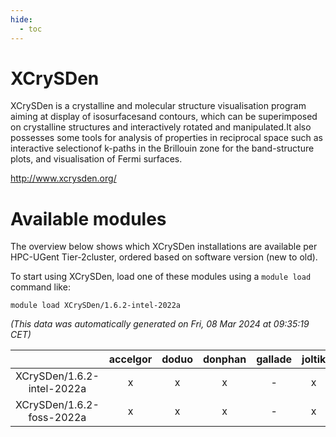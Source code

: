 ```yaml
---
hide:
  - toc
---
```


XCrySDen
========


XCrySDen is a crystalline and molecular structure visualisation program aiming at display of isosurfacesand contours, which can be superimposed on crystalline structures and interactively rotated and manipulated.It also possesses some tools for analysis of properties in reciprocal space such as interactive selectionof k-paths in the Brillouin zone for the band-structure plots, and visualisation of Fermi surfaces.

http://www.xcrysden.org/
# Available modules


The overview below shows which XCrySDen installations are available per HPC-UGent Tier-2cluster, ordered based on software version (new to old).

To start using XCrySDen, load one of these modules using a `module load` command like:

```shell
module load XCrySDen/1.6.2-intel-2022a
```

*(This data was automatically generated on Fri, 08 Mar 2024 at 09:35:19 CET)*  

| |accelgor|doduo|donphan|gallade|joltik|skitty|
| :---: | :---: | :---: | :---: | :---: | :---: | :---: |
|XCrySDen/1.6.2-intel-2022a|x|x|x|-|x|x|
|XCrySDen/1.6.2-foss-2022a|x|x|x|-|x|x|
